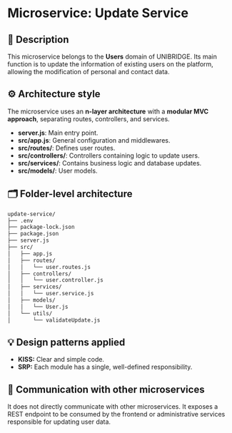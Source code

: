 # Microservice: Update Service

## 🧩 Description

This microservice belongs to the **Users** domain of UNIBRIDGE. Its main function is to update the information of existing users on the platform, allowing the modification of personal and contact data.

## ⚙️ Architecture style

The microservice uses an **n-layer architecture** with a **modular MVC approach**, separating routes, controllers, and services.

- **server.js**: Main entry point.
- **src/app.js**: General configuration and middlewares.
- **src/routes/**: Defines user routes.
- **src/controllers/**: Controllers containing logic to update users.
- **src/services/**: Contains business logic and database updates.
- **src/models/**: User models.

## 🗂️ Folder-level architecture

```markdown
update-service/
├── .env
├── package-lock.json
├── package.json
├── server.js
├── src/
│   ├── app.js
│   ├── routes/
│   │   └── user.routes.js
│   ├── controllers/
│   │   └── user.controller.js
│   ├── services/
│   │   └── user.service.js
│   ├── models/
│   │   └── User.js
│   └── utils/
│       └── validateUpdate.js
```

## 💡 Design patterns applied

- **KISS:** Clear and simple code.
- **SRP:** Each module has a single, well-defined responsibility.

## 🔗 Communication with other microservices

It does not directly communicate with other microservices. It exposes a REST endpoint to be consumed by the frontend or administrative services responsible for updating user data.
